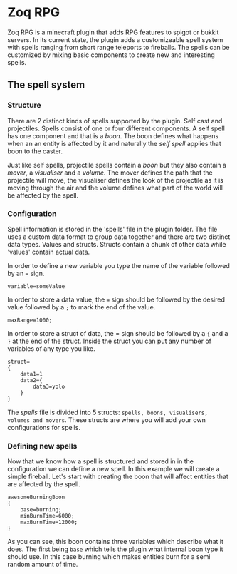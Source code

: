 Zoq RPG
====
Zoq RPG is a minecraft plugin that adds RPG features to spigot or bukkit servers. In its current state, the plugin adds a customizeable spell system with spells ranging from short range teleports to fireballs. The spells can be customized by mixing basic components to create new and interesting spells.

The spell system
----

### Structure
There are 2 distinct kinds of spells supported by the plugin. Self cast and projectiles. Spells consist of one or four
different components. A self spell has one component and that is a *boon*. The boon defines what happens when an 
an entity is affected by it and naturally the *self spell* applies that boon to the caster.

Just like self spells, projectile spells contain a *boon* but they also contain a *mover*, a *visualiser* and a 
*volume*. The mover defines the path that the projectile will move, the visualiser defines the look of the projectile
as it is moving through the air and the volume defines what part of the world will be affected by the spell.

### Configuration
Spell information is stored in the 'spells' file in the plugin folder. The file uses a custom data format to group
data together and there are two distinct data types. Values and structs. Structs contain a chunk of other data
while 'values' contain actual data. 

In order to define a new variable you type the name of the variable followed by an `=` sign.

    variable=someValue

In order to store a data value, the `=` sign should be followed by the desired value followed by a `;` to mark
the end of the value.

    maxRange=1000;

In order to store a struct of data, the = sign should be followed by a `{` and a `}` at the end of the struct.
Inside the struct you can put any number of variables of any type you like.

    struct=
    {
        data1=1
        data2={
            data3=yolo
        }
    }

The *spells* file is divided into 5 structs: `spells, boons, visualisers, volumes and movers`. These structs are where
you will add your own configurations for spells.

### Defining new spells

Now that we know how a spell is structured and stored in in the configuration we can define a new spell. In this 
example we will create a simple fireball. Let's start with creating the boon that will affect entities that are 
affected by the spell.

    awesomeBurningBoon
    {
        base=burning;
        minBurnTime=6000;
        maxBurnTime=12000;
    }

As you can see, this boon contains three variables which describe what it does. The first being `base` which tells
the plugin what internal boon type it should use. In this case burning which makes entities burn for a semi random
amount of time. 


